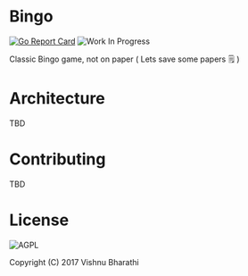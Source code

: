 # Bingo

[![Go Report Card](https://goreportcard.com/badge/github.com/scriptnull/bingo)](https://goreportcard.com/report/github.com/scriptnull/bingo) ![Work In Progress](https://img.shields.io/badge/Status-Work%20In%20Progress-blue.svg)

Classic Bingo game, not on paper ( Lets save some papers :spiral_notepad: )

# Architecture
TBD

# Contributing
TBD

# License
![AGPL](https://www.gnu.org/graphics/agplv3-155x51.png)

Copyright (C) 2017  Vishnu Bharathi
